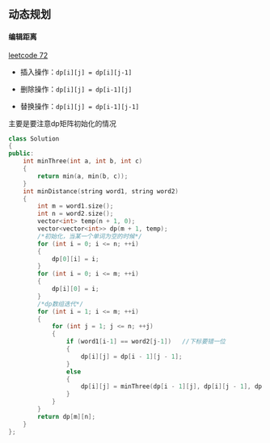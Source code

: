 ## 动态规划

#### 编辑距离

[leetcode 72](https://leetcode-cn.com/problems/edit-distance/)

* 插入操作：`dp[i][j] = dp[i][j-1]`

* 删除操作：`dp[i][j] = dp[i-1][j]`

* 替换操作：`dp[i][j] = dp[i-1][j-1]`

主要是要注意dp矩阵初始化的情况

```c++
class Solution
{
public:
	int minThree(int a, int b, int c)
	{
		return min(a, min(b, c));
	}
	int minDistance(string word1, string word2)
	{
		int m = word1.size();
		int n = word2.size();
		vector<int> temp(n + 1, 0);
		vector<vector<int>> dp(m + 1, temp);
        /*初始化，当某一个单词为空的时候*/
		for (int i = 0; i <= n; ++i)
		{
			dp[0][i] = i;
		}
		for (int i = 0; i <= m; ++i)
		{
			dp[i][0] = i;
		}
		/*dp数组迭代*/
		for (int i = 1; i <= m; ++i)
		{
			for (int j = 1; j <= n; ++j)
			{
				if (word1[i-1] == word2[j-1])   //下标要错一位
				{
					dp[i][j] = dp[i - 1][j - 1];
				}
				else
				{
					dp[i][j] = minThree(dp[i - 1][j], dp[i][j - 1], dp[i - 1][j - 1]) + 1;
				}
			}
		}
		return dp[m][n];
	}
};
```

